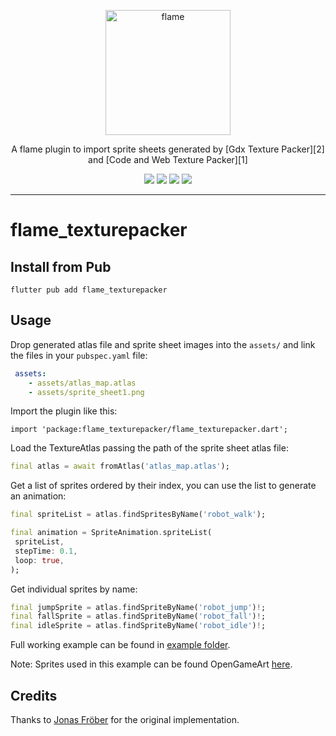 <!-- markdownlint-disable MD013 -->
<p align="center">
  <a href="https://flame-engine.org">
    <img alt="flame" width="200px" src="https://user-images.githubusercontent.com/6718144/101553774-3bc7b000-39ad-11eb-8a6a-de2daa31bd64.png">
  </a>
</p>

<p align="center">
A flame plugin to import sprite sheets generated by [Gdx Texture Packer][2] and
[Code and Web Texture Packer][1]
</p>

<p align="center">
  <a title="Pub" href="https://pub.dev/packages/flame_texturepacker" ><img src="https://img.shields.io/pub/v/flame_texturepacker.svg?style=popout" /></a>
  <a title="Test" href="https://github.com/flame-engine/flame/actions?query=workflow%3Acicd+branch%3Amain"><img src="https://github.com/flame-engine/flame/workflows/cicd/badge.svg?branch=main&event=push"/></a>
  <a title="Discord" href="https://discord.gg/pxrBmy4"><img src="https://img.shields.io/discord/509714518008528896.svg"/></a>
  <a title="Melos" href="https://github.com/invertase/melos"><img src="https://img.shields.io/badge/maintained%20with-melos-f700ff.svg"/></a>
</p>

---
<!-- markdownlint-enable MD013 -->

<!-- markdownlint-disable-next-line MD002 -->
# flame_texturepacker


## Install from Pub

```console
flutter pub add flame_texturepacker
```


## Usage

Drop generated atlas file and sprite sheet images into the `assets/` and link the files in your
`pubspec.yaml` file:

```yaml
 assets:
    - assets/atlas_map.atlas
    - assets/sprite_sheet1.png
```

Import the plugin like this:

`import 'package:flame_texturepacker/flame_texturepacker.dart';`

Load the TextureAtlas passing the path of the sprite sheet atlas file:

```Dart
final atlas = await fromAtlas('atlas_map.atlas');
```

Get a list of sprites ordered by their index, you can use the list to generate an animation:

```Dart
final spriteList = atlas.findSpritesByName('robot_walk');

final animation = SpriteAnimation.spriteList(
 spriteList,
 stepTime: 0.1,
 loop: true,
);
```

Get individual sprites by name:

```Dart
final jumpSprite = atlas.findSpriteByName('robot_jump')!;
final fallSprite = atlas.findSpriteByName('robot_fall')!;
final idleSprite = atlas.findSpriteByName('robot_idle')!;
```

Full working example can be found in [example folder][3].

Note: Sprites used in this example can be found OpenGameArt [here][4].


## Credits

Thanks to [Jonas Fröber][5] for the original implementation.

[1]: https://www.codeandweb.com/texturepacker 'Code & Web Texture Packer'
[2]: https://github.com/crashinvaders/gdx-texture-packer-gui 'Gdx Texture Packer'
[3]: example/lib/main.dart 'Full working example'
[4]: https://opengameart.org/content/toon-characters-1 'Robot sprite'
[5]: https://github.com/Brixto


